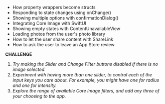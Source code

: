* How property wrappers become structs
* Responding to state changes using onChange()
* Showing multiple options with confirmationDialog()
* Integrating Core Image with SwiftUI
* Showing empty states with ContentUnavailableView
* Loading photos from the user's photo library
* How to let the user share content with ShareLink
* How to ask the user to leave an App Store review

**CHALLENGE**

1. _Try making the Slider and Change Filter buttons disabled if there is no image selected._
1. _Experiment with having more than one slider, to control each of the input keys you care about. For example, you might have one for radius and one for intensity._
1. _Explore the range of available Core Image filters, and add any three of your choosing to the app._

